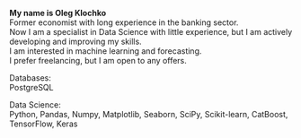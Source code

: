  **My name is Oleg Klochko**  
Former economist with long experience in the banking sector.  
Now I am a specialist in Data Science with little experience, but I am actively developing and improving my skills.  
I am interested in machine learning and forecasting.  
I prefer freelancing, but I am open to any offers.  

Databases:  
PostgreSQL  

Data Science:  
Python, Pandas, Numpy, Matplotlib, Seaborn, SciPy, Scikit-learn, CatBoost, TensorFlow, Keras



